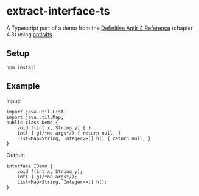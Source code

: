 # extract-interface-ts
A Typescript port of a demo from the [Definitive Antlr 4 Reference](https://pragprog.com/book/tpantlr2/the-definitive-antlr-4-reference) (chapter 4.3) using [antlr4ts](https://github.com/tunnelvisionlabs/antlr4ts).

## Setup

`npm install`

## Example

Input:
```
import java.util.List;
import java.util.Map;
public class Demo {
	void f(int x, String y) { }
	int[ ] g(/*no args*/) { return null; }
	List<Map<String, Integer>>[] h() { return null; }
}
```

Output:
```
interface IDemo {
	void f(int x, String y);
	int[ ] g(/*no args*/);
	List<Map<String, Integer>>[] h();
}
```